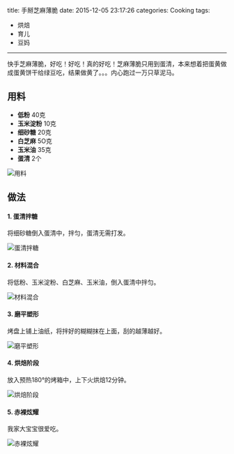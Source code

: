 title: 手掰芝麻薄脆
date: 2015-12-05 23:17:26
categories: Cooking
tags:
 - 烘焙
 - 育儿
 - 豆妈
---

快手芝麻薄脆，好吃！好吃！真的好吃！芝麻薄脆只用到蛋清，本来想着把蛋黄做成蛋黄饼干给绿豆吃，结果做黄了。。。内心跑过一万只草泥马。

## 用料

* **低粉** 40克
* **玉米淀粉** 10克
* **细砂糖** 20克
* **白芝麻** 5O克
* **玉米油** 35克
* **蛋清** 2个

![用料](p1.jpg)

## 做法

#### 1. 蛋清拌糖

将细砂糖倒入蛋清中，拌匀，蛋清无需打发。

![蛋清拌糖](p2.jpg)

#### 2. 材料混合

将低粉、玉米淀粉、白芝麻、玉米油，倒入蛋清中拌匀。

![材料混合](p3.jpg)

#### 3. 磨平塑形

烤盘上铺上油纸，将拌好的糊糊抹在上面，刮的越薄越好。

![磨平塑形](p4.jpg)

#### 4. 烘焙阶段

放入预热180°的烤箱中，上下火烘焙12分钟。

![烘焙阶段](p5.jpg)

#### 5. 赤裸炫耀

我家大宝宝很爱吃。

![赤裸炫耀](p6.jpg)
